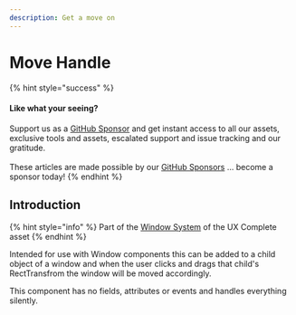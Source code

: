 ```yaml
---
description: Get a move on
---
```


# Move Handle

{% hint style="success" %}
#### Like what your seeing?

Support us as a [GitHub Sponsor](../../../where-to-buy/become-a-sponsor.md) and get instant access to all our assets, exclusive tools and assets, escalated support and issue tracking and our gratitude.\
\
These articles are made possible by our [GitHub Sponsors](../../../where-to-buy/become-a-sponsor.md) ... become a sponsor today!
{% endhint %}

## Introduction

{% hint style="info" %}
Part of the [Window System](../learning/core-concepts/window-tools.md) of the UX Complete asset
{% endhint %}

Intended for use with Window components this can be added to a child object of a window and when the user clicks and drags that child's RectTransfrom the window will be moved accordingly.

This component has no fields, attributes or events and handles everything silently.
